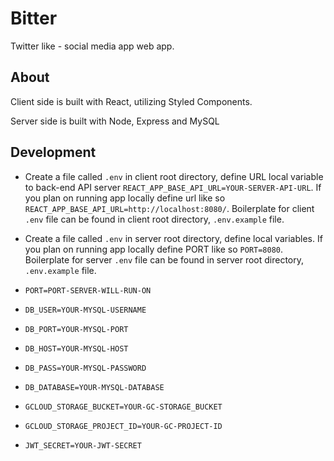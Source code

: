 # Bitter

Twitter like - social media app web app.

## About

Client side is built with React, utilizing Styled Components.<br/>

Server side is built with Node, Express and MySQL

## Development

- Create a file called `.env` in client root directory, define URL local variable to back-end API server `REACT_APP_BASE_API_URL=YOUR-SERVER-API-URL`.
If you plan on running app locally define url like so `REACT_APP_BASE_API_URL=http://localhost:8080/`.
Boilerplate for client `.env` file can be found in client root directory, `.env.example` file.

- Create a file called `.env` in server root directory, define local variables. If you plan on running app locally define PORT like so `PORT=8080`.
Boilerplate for server `.env` file can be found in server root directory, `.env.example` file.

- `PORT=PORT-SERVER-WILL-RUN-ON`

- `DB_USER=YOUR-MYSQL-USERNAME`
- `DB_PORT=YOUR-MYSQL-PORT`
- `DB_HOST=YOUR-MYSQL-HOST`
- `DB_PASS=YOUR-MYSQL-PASSWORD`
- `DB_DATABASE=YOUR-MYSQL-DATABASE`

- `GCLOUD_STORAGE_BUCKET=YOUR-GC-STORAGE_BUCKET`
- `GCLOUD_STORAGE_PROJECT_ID=YOUR-GC-PROJECT-ID`

- `JWT_SECRET=YOUR-JWT-SECRET`






